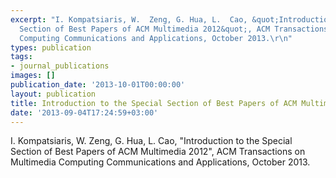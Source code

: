 ```yaml
---
excerpt: "I. Kompatsiaris, W.  Zeng, G. Hua, L.  Cao, &quot;Introduction to the Special
  Section of Best Papers of ACM Multimedia 2012&quot;, ACM Transactions on Multimedia
  Computing Communications and Applications, October 2013.\r\n"
types: publication
tags:
- journal_publications
images: []
publication_date: '2013-10-01T00:00:00'
layout: publication
title: Introduction to the Special Section of Best Papers of ACM Multimedia 2012
date: '2013-09-04T17:24:59+03:00'
---
```

I. Kompatsiaris, W.  Zeng, G. Hua, L.  Cao, &quot;Introduction to the Special Section of Best Papers of ACM Multimedia 2012&quot;, ACM Transactions on Multimedia Computing Communications and Applications, October 2013.
